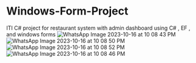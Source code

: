 # Windows-Form-Project
ITI C# project for restaurant system with admin dashboard using C# , EF , and windows forms
![WhatsApp Image 2023-10-16 at 10 08 43 PM](https://github.com/Tasneemmohamed37/Windows-Form-Project/assets/69535177/c3afebb1-0afd-484e-87b7-80b9b95d0468)
![WhatsApp Image 2023-10-16 at 10 08 50 PM](https://github.com/Tasneemmohamed37/Windows-Form-Project/assets/69535177/a6c0b09e-5104-45a7-9856-9c1cfb7f523f)
![WhatsApp Image 2023-10-16 at 10 08 52 PM](https://github.com/Tasneemmohamed37/Windows-Form-Project/assets/69535177/daa094fb-272e-47ed-8451-8995c124dd68)
![WhatsApp Image 2023-10-16 at 10 08 46 PM](https://github.com/Tasneemmohamed37/Windows-Form-Project/assets/69535177/0f4c01ff-6309-4ecd-80f2-cc5ad33f7e27)
